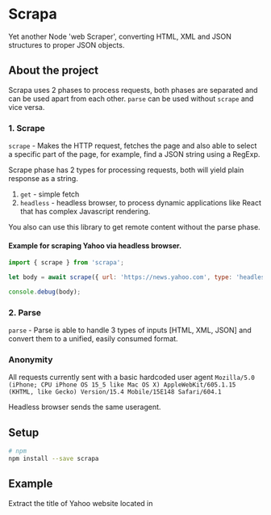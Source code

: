 # Scrapa
Yet another Node 'web Scraper', converting HTML, XML and JSON structures to proper JSON objects.

## About the project

Scrapa uses 2 phases to process requests, both phases are separated and can be used apart from each other.
`parse` can be used without `scrape` and vice versa.

### 1. Scrape

`scrape` - Makes the HTTP request, fetches the page and also able to select a specific part of the page, for example, find a JSON string using a RegExp.

Scrape phase has 2 types for processing requests, both will yield plain response as a string.
 1. `get` - simple fetch
 2. `headless` - headless browser, to process dynamic applications like React that has complex Javascript rendering.

You also can use this library to get remote content without the parse phase.

#### Example for scraping Yahoo via headless browser.

```js
import { scrape } from 'scrapa';

let body = await scrape({ url: 'https://news.yahoo.com', type: 'headless' });

console.debug(body);
```

### 2. Parse

`parse` - Parse is able to handle 3 types of inputs [HTML, XML, JSON] and convert them to a unified, easily consumed format.

### Anonymity

All requests currently sent with a basic hardcoded user agent `Mozilla/5.0 (iPhone; CPU iPhone OS 15_5 like Mac OS X) AppleWebKit/605.1.15 (KHTML, like Gecko) Version/15.4 Mobile/15E148 Safari/604.1`

Headless browser sends the same useragent.


## Setup

```sh
# npm
npm install --save scrapa
```


## Example

Extract the title of Yahoo website located in <head><title>Yahoo News<title/></head>

```js
import { scrape, parse } from 'scrapa';

let body = await scrape({url: 'https://news.yahoo.com'});

let parsed = await parse({body, fields: {
    title_now_is: 'head > title'
  }
});

console.info(parsed);
```

```js
{
  total: 1,
  fields: [
    { title_now_is: 'Yahoo News - Latest News & Headlines' }
  ]
}
```

Extract top 3 items from Yahoo News

```js
import { scrape, parse } from 'scrapa';

let body = await scrape({url: 'https://news.yahoo.com'});

let parsed = await parse({body, fields: {
    article_title: '.js-stream-content ul li div'
  }
});

console.info(parsed);
```

```js
{
  total: 3,
  fields: [
    { article_title: 'COVID-affected tenants face eviction despite CDC ban' },
    { article_title: 'Cayman Islands jails U.S. student in COVID case' },
    { article_title: "Fla. scientist vows to speak COVID-19 'truth to power'" }
  ]
}
```


Extracting links from Yahoo, finding the JSON part (root.App.main), and using it instead of HTML parsing.
```js
import { scrape, parse } from 'scrapa';

let body = await scrape({
  url: 'https://news.yahoo.com',
  regExp: [new RegExp('root\.App\.main = (.*?);\n.*\}\\(this\\)\\);', 'gm')],
});

let parsed = await parse({ 
  body,
  type: 'json',
  fields: { href: 'context.dispatcher.stores.PageStore.pageData.links.{Iterator}.href'},
  options: {
      
  },
});

console.info(parsed);
```
```js
{
  total: 23,
  fields: [
    { href: '//s.yimg.com' },
    { href: '//mbp.yimg.com' },
    ...
    { href: 'https://s.yimg.com/cv/apiv2/favicon_y19_32x32.ico' },
    { href: 'https://news.yahoo.com/' }
  ]
}
```

## Documentation and Usage
### `scrape({url, type='get|headless', regExp = []})`
Simple Scraper

#### Params

- **String** `url`: The page url or request options.
- **String** `type`: The type of scrape required, two options: 1. `get` - simple get operation via 'fetch' 2. `headless` for a full browser for Javascript heavy application that post render on a browser.
- **Array** `regExp`: Array of RegExp instances to clean the output, useful before passing to `parse`.

#### Return
- **Promise** Resolving with:
  - `body` (String): Scrapped raw body


### `parse({ body, type = 'html', fields = {}, options = {} })`
Parses finds the `fields` and extracts the data formatted in the output under the same field's name.

`parse` uses 3 input types
#### Type Options:

`html` - Using Cheeerio as a query selector. Fields should contain CSS style selectors to get find the data. All CSS Cheeerio selectors are valid. Example usage: {fields: {page_title: 'head > title'}} - The following will populate on the output the field `page_title` with the page's title.
Currently it takes all the .innerHTML from the selectors and populate them as output.

```js
import { parse } from 'scrapa';

let parsed = await parse({body, type: 'html', fields: {
    page_title: 'head > title'
  }
});

console.debug(parsed);
```

`json` - Fields should be mapped as you would regularly read from JSON with DOT notation (store.books.0.title). 

Array, should be accessed via DOT too, instead of [] as in the example.

Another operator used for objects containing many rows, for getting all objects, special operator should be used: {Iterator} instead of the number. This number will be replaced on runtime and process all items in the array.

Other than these, properties should behave as a regular JSON array address.

```js
import { parse } from 'scrapa';

let parsed = await parse({body, type: 'json', fields: {
  books_title: 'catalog.book.0.title',
  books_price: 'catalog.book.{Iterator}.title',
}});

console.debug(parsed);
```

`xml` - Converts XML input to JSON. All syntax should be similar to JSON

:bulb: **More**: More examples can be found in the unit tests folder.


#### Params
- **String/Object** `body`: Input body to parse
- **String** `type`: The of `body` - 'html' or 'json' or 'xml'
- **Object** `fields`: Key/Value pairs of parsing properties according to the `type`. Examples above.
- **Object** `options`: Settings property to configure the parsing process and alter the output.
   - `limit` (Number): Splices the object to the desired amount.
   - `reverse` (Boolean): Reverses the output

#### Return
- **Promise** Resolving with:
  - `total` (Number): Amount of elements found.
  - `fields` (Array): Array of input `fields`, according to the `key` passed to `parse`


## TODO
- Debug output
- Status code responses
- Randomize useragent.
- Inject logger
- Cover scrape with tests
- Add E2E
- Parse tranfsormation, for example parse date str to `Date` object.
